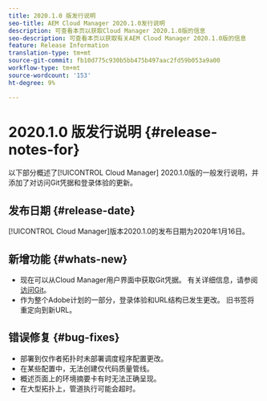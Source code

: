 ```yaml
---
title: 2020.1.0 版发行说明
seo-title: AEM Cloud Manager 2020.1.0发行说明
description: 可查看本页以获取Cloud Manager 2020.1.0版的信息
seo-description: 可查看本页以获取有关AEM Cloud Manager 2020.1.0版的信息
feature: Release Information
translation-type: tm+mt
source-git-commit: fb10d775c930b5bb475b497aac2fd59b053a9a00
workflow-type: tm+mt
source-wordcount: '153'
ht-degree: 9%

---
```


# 2020.1.0 版发行说明 {#release-notes-for}

以下部分概述了[!UICONTROL Cloud Manager] 2020.1.0版的一般发行说明，并添加了对访问Git凭据和登录体验的更新。

## 发布日期 {#release-date}

[!UICONTROL Cloud Manager]版本2020.1.0的发布日期为2020年1月16日。

## 新增功能 {#whats-new}

* 现在可以从Cloud Manager用户界面中获取Git凭据。 有关详细信息，请参阅[访问Git](/help/using/accessing-git.md)。
* 作为整个Adobe计划的一部分，登录体验和URL结构已发生更改。 旧书签将重定向到新URL。


## 错误修复 {#bug-fixes}

* 部署到仅作者拓扑时未部署调度程序配置更改。
* 在某些配置中，无法创建仅代码质量管线。
* 概述页面上的环境摘要卡有时无法正确呈现。
* 在大型拓扑上，管道执行可能会超时。
